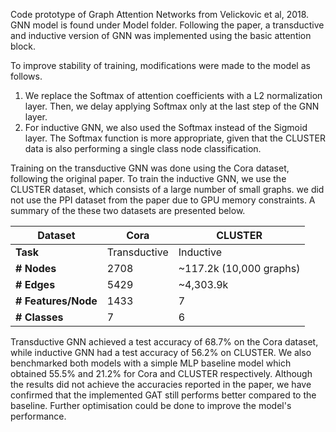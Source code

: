 

Code prototype of Graph Attention Networks from Velickovic et al, 2018. GNN model is found under Model folder. Following the paper, a transductive and inductive version of GNN was implemented using the basic attention block. 



To improve stability of training, modifications were made to the model as follows.
1.	We replace the Softmax of attention coefficients with a L2 normalization layer. Then, we delay applying Softmax only at the last step of the GNN layer.
2.	For inductive GNN, we also used the Softmax instead of the Sigmoid layer. The Softmax function is more appropriate, given that the CLUSTER data is also performing a single class node classification. 

Training on the transductive GNN was done using the Cora dataset, following the original paper. To train the inductive GNN, we use the CLUSTER dataset, which consists of a large number of small graphs. we did not use the PPI dataset from the paper due to GPU memory constraints. A summary of the these two datasets are presented below.

Dataset | Cora  | CLUSTER
| --- | --- | ---
 **Task** | Transductive | Inductive
 **# Nodes** | 2708 | ~117.2k (10,000 graphs)
 **# Edges** | 5429 | ~4,303.9k
**# Features/Node** | 1433 | 7
**# Classes** | 7 | 6


Transductive GNN achieved a test accuracy of 68.7% on the Cora dataset, while inductive GNN had a test accuracy of 56.2% on CLUSTER. We also benchmarked both models with a simple MLP baseline model which obtained 55.5% and 21.2% for Cora and CLUSTER respectively. Although the results did not achieve the accuracies reported in the paper, we have confirmed that the implemented GAT still performs better compared to the baseline. Further optimisation could be done to improve the model's performance.